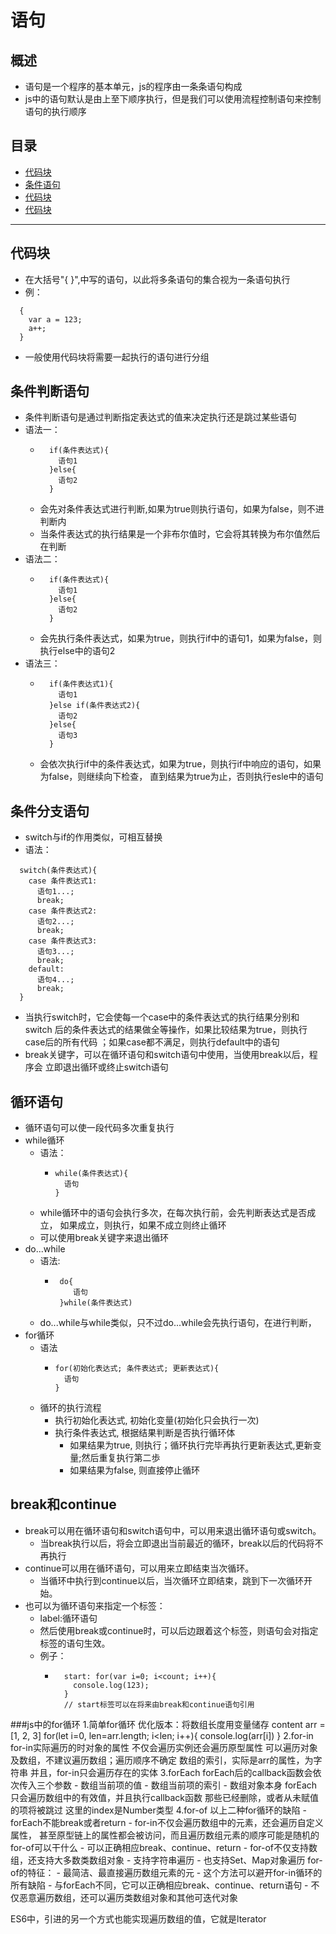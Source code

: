 # 语句
## 概述
* 语句是一个程序的基本单元，js的程序由一条条语句构成
* js中的语句默认是由上至下顺序执行，但是我们可以使用流程控制语句来控制语句的执行顺序
## 目录
* [代码块](#代码块)
* [条件语句](#条件语句)
* [代码块](#代码块)
* [代码块](#代码块)
***

## 代码块
* 在大括号"{ }",中写的语句，以此将多条语句的集合视为一条语句执行
* 例：
```
  {
    var a = 123;
    a++;
  }
```
* 一般使用代码块将需要一起执行的语句进行分组
## 条件判断语句
* 条件判断语句是通过判断指定表达式的值来决定执行还是跳过某些语句
* 语法一：
  * ```
      if(条件表达式){
        语句1
      }else{
        语句2
      }
    ```
  * 会先对条件表达式进行判断,如果为true则执行语句，如果为false，则不进判断内
  * 当条件表达式的执行结果是一个非布尔值时，它会将其转换为布尔值然后在判断
* 语法二：
  * ```
      if(条件表达式){
        语句1
      }else{
        语句2
      }
    ```
  * 会先执行条件表达式，如果为true，则执行if中的语句1，如果为false，则执行else中的语句2
* 语法三：
  * ```
      if(条件表达式1){
        语句1
      }else if(条件表达式2){
        语句2
      }else{
        语句3
      }
    ```
  * 会依次执行if中的条件表达式，如果为true，则执行if中响应的语句，如果为false，则继续向下检查，
  直到结果为true为止，否则执行esle中的语句

## 条件分支语句
* switch与if的作用类似，可相互替换
* 语法：
```
  switch(条件表达式){
    case 条件表达式1:
      语句1...;
      break;
    case 条件表达式2:
      语句2...;
      break;
    case 条件表达式3:
      语句3...;
      break;
    default:
      语句4...;
      break;		
  }  
```
* 当执行switch时，它会使每一个case中的条件表达式的执行结果分别和switch
后的条件表达式的结果做全等操作，如果比较结果为true，则执行case后的所有代码
；如果case都不满足，则执行default中的语句
* break关键字，可以在循环语句和switch语句中使用，当使用break以后，程序会
  立即退出循环或终止switch语句
## 循环语句
* 循环语句可以使一段代码多次重复执行
* while循环
  * 语法：
    * ```
      while(条件表达式){
        语句
      }
      ```
  * while循环中的语句会执行多次，在每次执行前，会先判断表达式是否成立，
  如果成立，则执行，如果不成立则终止循环
  * 可以使用break关键字来退出循环
* do...while
  * 语法: 
    * ```
       do{
          语句
       }while(条件表达式)
      ```
  * do...while与while类似，只不过do...while会先执行语句，在进行判断，
* for循环
  * 语法
    * ```
      for(初始化表达式; 条件表达式; 更新表达式){
        语句
      }
      ```
  * 循环的执行流程
    * 执行初始化表达式, 初始化变量(初始化只会执行一次)
    * 执行条件表达式, 根据结果判断是否执行循环体
      * 如果结果为true, 则执行；循环执行完毕再执行更新表达式,更新变量;然后重复执行第二歩
      * 如果结果为false, 则直接停止循环
## break和continue
* break可以用在循环语句和switch语句中，可以用来退出循环语句或switch。
	* 当break执行以后，将会立即退出当前最近的循环，break以后的代码将不再执行	
* continue可以用在循环语句，可以用来立即结束当次循环。
	* 当循环中执行到continue以后，当次循环立即结束，跳到下一次循环开始。
* 也可以为循环语句来指定一个标签：
  * label:循环语句
  * 然后使用break或continue时，可以后边跟着这个标签，则语句会对指定标签的语句生效。
  * 例子：
    * ```
        start: for(var i=0; i<count; i++){
          console.log(123);
        }
        // start标签可以在将来由break和continue语句引用
      ```


###js中的for循环
  1.简单for循环
    优化版本：将数组长度用变量储存
      content arr = [1, 2, 3]
      for(let i=0, len=arr.length; i<len; i++){
          console.log(arr[i])
        }
  2.for-in
    for-in实际遍历的时对象的属性
      不仅会遍历实例还会遍历原型属性
      可以遍历对象及数组，不建议遍历数组；遍历顺序不确定
      数组的索引，实际是arr的属性，为字符串
      并且，for-in只会遍历存在的实体
  3.forEach
    forEach后的callback函数会依次传入三个参数
      - 数组当前项的值
      - 数组当前项的索引
      - 数组对象本身
      forEach只会遍历数组中的有效值，并且执行callback函数
        那些已经删除，或者从未赋值的项将被跳过
    这里的index是Number类型
  4.for-of
    以上二种for循环的缺陷
      - forEach不能break或者return
      - for-in不仅会遍历数组中的元素，还会遍历自定义属性，
        甚至原型链上的属性都会被访问，而且遍历数组元素的顺序可能是随机的
    for-of可以干什么
      - 可以正确相应break、continue、return
      - for-of不仅支持数组，还支持大多数类数组对象
      - 支持字符串遍历
      - 也支持Set、Map对象遍历
    for-of的特征：
      - 最简洁、最直接遍历数组元素的元
      - 这个方法可以避开for-in循环的所有缺陷
      - 与forEach不同，它可以正确相应break、continue、return语句
      - 不仅恶意遍历数组，还可以遍历类数组对象和其他可迭代对象
      
  ES6中，引进的另一个方式也能实现遍历数组的值，它就是lterator
			

























